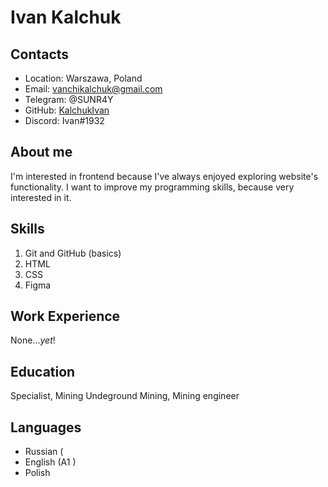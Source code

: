 # Ivan Kalchuk

## Contacts
* Location: Warszawa, Poland
* Email: vanchikalchuk@gmail.com
* Telegram: @SUNR4Y
* GitHub: [KalchukIvan](https://github.com/KalchukIvan)
* Discord: Ivan#1932

## About me
I'm interested in frontend because I've always enjoyed exploring website's functionality.
I want to improve my programming skills, because very interested in it.


## Skills
1. Git and GitHub (basics)
2. HTML 
3. CSS 
4. Figma

## Work Experience
None...*yet*!

## Education
Specialist, Mining Undeground Mining, Mining engineer

## Languages
* Russian (
* English (A1 )
* Polish
